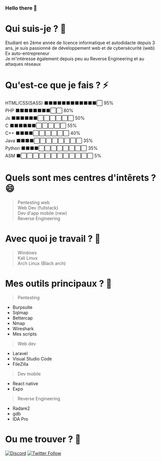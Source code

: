 ### Hello there 👋
<!-- General kenobi -->

# Qui suis-je ? 👀
Etudiant en 2ème année de licence informatique et autodidacte depuis 3 ans, je suis passionné de développement web et de cybersécurité (web) <br />
Ex auto-entrepreneur <br />
Je m'intéresse également depuis peu au Reverse Engineering et au attaques réseaux

# Qu'est-ce que je fais ? ⚡
 HTML/CSS(SASS) ⬛⬛⬛⬛⬛⬛⬛⬛⬛⬛⬛⬛⬜ 95% <br />
 PHP    ⬛⬛⬛⬛⬛⬛⬛⬛⬜⬜ 80% <br />
 Js ⬛⬛⬛⬛⬛⬛⬜⬜⬜⬜⬜⬜ 50% <br />
 C ⬛⬛⬛⬛⬛⬛⬜⬜⬜⬜⬜ 55% <br />
 C++ ⬛⬛⬛⬛⬜⬜⬜⬜⬜⬜ 40% <br />
 Java ⬛⬛⬛⬛⬜⬜⬜⬜⬜⬜⬜⬜ 35% <br />
 Python ⬛⬛⬛⬛⬜⬜⬜⬜⬜⬜⬜⬜ 35% <br />
 ASM ⬛⬜⬜⬜⬜⬜⬜⬜⬜⬜⬜⬜⬜ 5% <br />

# Quels sont mes centres d'intêrets ? 😄
> Pentesting web <br/>
> Web Dev (fullstack) <br />
> Dev d'app mobile (new) <br />
> Reverse Engineering <br />

# Avec quoi je travail ? 🔭
> Windows <br />
> Kali Linux <br />
> Arch Linux (Black arch)<br />
> 

# Mes outils principaux ? 🌱
> Pentesting <br />
* Burpsuite
* Sqlmap
* Bettercap
* Nmap
* Wireshark
* Mes scripts

> Web dev <br />
* Laravel
* Visual Studio Code
* FileZilla

> Dev mobile <br />
* React native
* Expo 

> Reverse Engineering <br />
* Radare2
* gdb
* IDA Pro

# Ou me trouver ? 🤔
[![Discord](https://img.shields.io/discord/468512632199053312?color=7289da&label=Discord&logo=discord&logoColor=white&style=for-the-badge)](https://discord.gg/TAR9CgR)
[![Twitter Follow](https://img.shields.io/twitter/follow/No_S1gnal?color=%231DA1F2&label=Follow%20me&logo=Twitter&style=for-the-badge)](https://twitter.com/No_S1gnal) 

